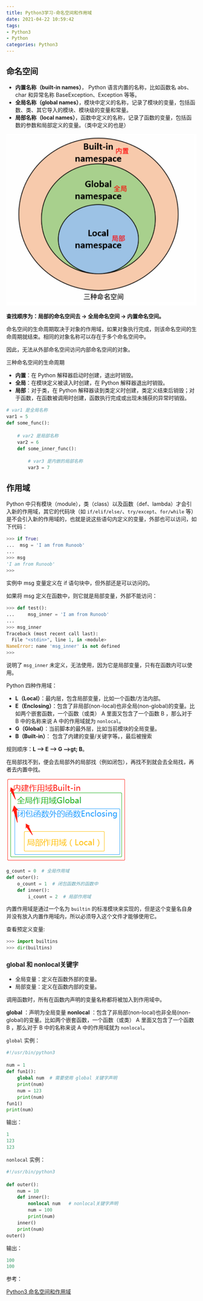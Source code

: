 ```yaml
---
title: Python3学习-命名空间和作用域
date: 2021-04-22 10:59:42
tags:
- Python3
- Python
categories: Python3
---
```


## 命名空间

* **内置名称（built-in names）**， Python 语言内置的名称，比如函数名 abs、char 和异常名称 BaseException、Exception 等等。
* **全局名称（global names）**，模块中定义的名称，记录了模块的变量，包括函数、类、其它导入的模块、模块级的变量和常量。
* **局部名称（local names）**，函数中定义的名称，记录了函数的变量，包括函数的参数和局部定义的变量。（类中定义的也是）

![types_namespace-1.png](/img/types_namespace-1.png)
<!--more-->
**查找顺序为：局部的命名空间去 -> 全局命名空间 -> 内置命名空间。**

命名空间的生命周期取决于对象的作用域，如果对象执行完成，则该命名空间的生命周期就结束。相同的对象名称可以存在于多个命名空间中。

因此，无法从外部命名空间访问内部命名空间的对象。

三种命名空间的生命周期

* **内置**：在 Python 解释器启动时创建，退出时销毁。
* **全局**：在模块定义被读入时创建，在 Python 解释器退出时销毁。
* **局部**：对于类，在 Python 解释器读到类定义时创建，类定义结束后销毁；对于函数，在函数被调用时创建，函数执行完成或出现未捕获的异常时销毁。

```py
# var1 是全局名称
var1 = 5
def some_func():
 
    # var2 是局部名称
    var2 = 6
    def some_inner_func():
 
        # var3 是内嵌的局部名称
        var3 = 7
```

## 作用域

Python 中只有模块（module），类（class）以及函数（def、lambda）才会引入新的作用域，其它的代码块（如 `if/elif/else/`、`try/except`、`for/while` 等）是不会引入新的作用域的，也就是说这些语句内定义的变量，外部也可以访问，如下代码：

```py
>>> if True:
...  msg = 'I am from Runoob'
... 
>>> msg
'I am from Runoob'
>>> 
```

实例中 msg 变量定义在 if 语句块中，但外部还是可以访问的。

如果将 msg 定义在函数中，则它就是局部变量，外部不能访问：

```py
>>> def test():
...     msg_inner = 'I am from Runoob'
... 
>>> msg_inner
Traceback (most recent call last):
  File "<stdin>", line 1, in <module>
NameError: name 'msg_inner' is not defined
>>> 
```

说明了 `msg_inner` 未定义，无法使用，因为它是局部变量，只有在函数内可以使用。

Python 四种作用域：

* **L（Local）**：最内层，包含局部变量，比如一个函数/方法内部。
* **E（Enclosing）**：包含了非局部(non-local)也非全局(non-global)的变量。比如两个嵌套函数，一个函数（或类） A 里面又包含了一个函数 B ，那么对于 B 中的名称来说 A 中的作用域就为 `nonlocal`。
* **G（Global）**：当前脚本的最外层，比如当前模块的全局变量。
* **B（Built-in）**： 包含了内建的变量/关键字等。，最后被搜索

规则顺序：**L –> E –> G –>gt; B**。

在局部找不到，便会去局部外的局部找（例如闭包），再找不到就会去全局找，再者去内置中找。

![1418490-20180906153626089-1835444372.png](/img/1418490-20180906153626089-1835444372.png)

```py
g_count = 0  # 全局作用域
def outer():
    o_count = 1  # 闭包函数外的函数中
    def inner():
        i_count = 2  # 局部作用域
```

内置作用域是通过一个名为 `builtin` 的标准模块来实现的，但是这个变量名自身并没有放入内置作用域内，所以必须导入这个文件才能够使用它。

查看预定义变量:

```py
>>> import builtins
>>> dir(builtins)
```

### global 和 nonlocal关键字

* 全局变量：定义在函数外部的变量。
* 局部变量：定义在函数内部的变量。

调用函数时，所有在函数内声明的变量名称都将被加入到作用域中。

**global** ：声明为全局变量
**nonlocal** ：包含了非局部(non-local)也非全局(non-global)的变量。比如两个嵌套函数，一个函数（或类） A 里面又包含了一个函数 B ，那么对于 B 中的名称来说 A 中的作用域就为 `nonlocal`。

`global` 实例：

```py
#!/usr/bin/python3
 
num = 1
def fun1():
    global num  # 需要使用 global 关键字声明
    print(num) 
    num = 123
    print(num)
fun1()
print(num)
```

输出：

```py
1
123
123
```

`nonlocal` 实例：

```py
#!/usr/bin/python3
 
def outer():
    num = 10
    def inner():
        nonlocal num   # nonlocal关键字声明
        num = 100
        print(num)
    inner()
    print(num)
outer()
```

输出：

```py
100
100
```

参考：

[Python3 命名空间和作用域](https://www.runoob.com/python3/python3-namespace-scope.html)